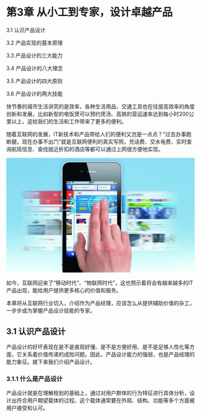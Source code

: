 # 第3章 从小工到专家，设计卓越产品

3.1 认识产品设计

3.2 产品实现的基本原理

3.3 产品设计的三大能力

3.4 产品设计的八大理念

3.5 产品设计的四大原则

3.6 产品设计的两大技能

快节奏的城市生活讲究的是效率，各种生活用品、交通工具也在往提高效率的角度创新和发展，比如新型的电饭煲可以预约煲汤、高铁的营运速率达到每小时200公里以上，这给我们的生活和工作带来了更多的便利。

随着互联网的发展，IT新技术和产品带给人们的便利又岂是一点点？“过去办事跑断腿，现在办事不出门”就是互联网便利的真实写照，充话费、交水电费、实时查询航班信息、查找就近折扣的酒店等都可以通过上网很方便地实现。

![](images/image01967.jpeg)

如今，互联网迎来了“移动时代”、“物联网时代”，这也预示着将会有越来越多的IT产品出现，能给用户提供更多核心的价值和服务。

本章将从互联网行业切入，介绍作为产品经理，应该怎么从提供辅助价值的杂工，一步步成为掌握产品设计技能的专家。

## 3.1 认识产品设计

产品设计的好坏表现在是不是直观好懂、是不是方便好用、是不是足够人性化等方面，它关系着价值传递的成败问题。因此，产品设计能力的强弱，也是产品经理的能力象征。接下来我们介绍产品设计。

### 3.1.1 什么是产品设计

产品设计就是在理解规划的基础上，通过对用户群体的行为特征进行具体分析，设计出符合用户期望载体的过程。这个载体通常要在外观、结构、功能等多个方面被用户接受和认可。
